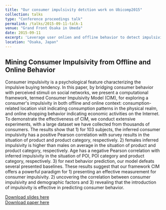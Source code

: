 ```yaml
---
title: "Our consumer impulsivity detction work on Ubicomp2015"
collection: talks
type: "Conference proceedings talk"
permalink: /talks/2015-09-11-talk-1
venue: "Grand Front Osaka in Umeda"
date: 2015-09-11
excerpt: 'Leverage user onlien and offline behavior to detect impulsivity personality'
location: "Osaka, Japan"
---
```


## Mining Consumer Impulsivity from Offline and Online Behavior

Consumer impulsivity is a psychological feature characterizing
the impulsive buying tendency. In this paper, by bridging
consumer behavior with perceived stimuli on social networks,
we present a computational framework, termed Consumer
Impulsivity Model (CIM), for exploring a consumer's impulsivity in both offline and online context: consumption-related location visit indicating consumption patterns in the physical realm, and online shopping behavior indicating economic activities on the Internet. To demonstrate the effectiveness of CIM, we conduct extensive experiments, with a large dataset we have collected from thousands of consumers. The results show that 1) for 103 subjects, the inferred consumer impulsivity has a positive Pearson correlation with survey results in the situation of product and product category, respectively. 2) females inferred impulsivity is higher than males on average in the situation of product and product category, respectively. Age has a negative Pearson correlation with inferred impulsivity in the situation of POI, POI category and product category, respectively. 3) for next behavior prediction, our model defeats several presented baselines. These results suggest that our framework CIM offers a powerful paradigm for 1) presenting an effective measurement for consumer impulsivity.
2) uncovering the correlation between consumer impulsivity
and demographic factors and 3) revealing that the introduction
of impulsivity is effective in predicting consumer behavior.


[Download slides here](https://zhfzhmsra.github.io/files/kdd2016/ubicomp2015/Impulsivity_ubicomp2015.pptx)<br />
[Download paper here](https://zhfzhmsra.github.io/files/ubicomp2015/p1281-zhang.pdf)



